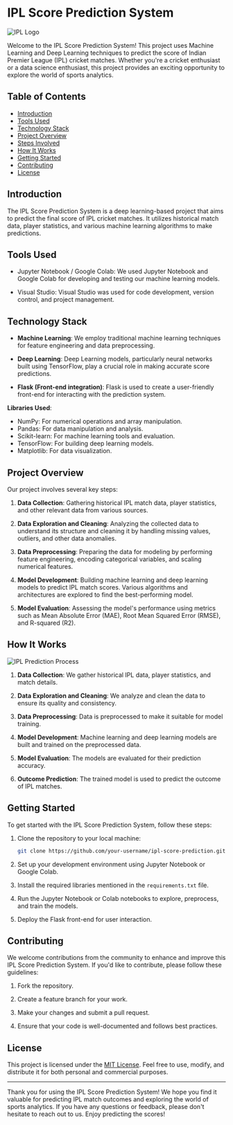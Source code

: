 # IPL Score Prediction System

![IPL Logo](https://odishabytes.com/wp-content/uploads/2020/09/IPL-logo.jpg)

Welcome to the IPL Score Prediction System! This project uses Machine Learning and Deep Learning techniques to predict the score of Indian Premier League (IPL) cricket matches. Whether you're a cricket enthusiast or a data science enthusiast, this project provides an exciting opportunity to explore the world of sports analytics.

## Table of Contents

- [Introduction](#introduction)
- [Tools Used](#tools-used)
- [Technology Stack](#technology-stack)
- [Project Overview](#project-overview)
- [Steps Involved](#steps-involved)
- [How It Works](#how-it-works)
- [Getting Started](#getting-started)
- [Contributing](#contributing)
- [License](#license)

## Introduction

The IPL Score Prediction System is a deep learning-based project that aims to predict the final score of IPL cricket matches. It utilizes historical match data, player statistics, and various machine learning algorithms to make predictions.

## Tools Used

- Jupyter Notebook / Google Colab: We used Jupyter Notebook and Google Colab for developing and testing our machine learning models.

- Visual Studio: Visual Studio was used for code development, version control, and project management.

## Technology Stack

- **Machine Learning**: We employ traditional machine learning techniques for feature engineering and data preprocessing.

- **Deep Learning**: Deep Learning models, particularly neural networks built using TensorFlow, play a crucial role in making accurate score predictions.

- **Flask (Front-end integration)**: Flask is used to create a user-friendly front-end for interacting with the prediction system.

**Libraries Used**:

- NumPy: For numerical operations and array manipulation.
- Pandas: For data manipulation and analysis.
- Scikit-learn: For machine learning tools and evaluation.
- TensorFlow: For building deep learning models.
- Matplotlib: For data visualization.

## Project Overview

Our project involves several key steps:

1. **Data Collection**: Gathering historical IPL match data, player statistics, and other relevant data from various sources.

2. **Data Exploration and Cleaning**: Analyzing the collected data to understand its structure and cleaning it by handling missing values, outliers, and other data anomalies.

3. **Data Preprocessing**: Preparing the data for modeling by performing feature engineering, encoding categorical variables, and scaling numerical features.

4. **Model Development**: Building machine learning and deep learning models to predict IPL match scores. Various algorithms and architectures are explored to find the best-performing model.

5. **Model Evaluation**: Assessing the model's performance using metrics such as Mean Absolute Error (MAE), Root Mean Squared Error (RMSE), and R-squared (R2).

## How It Works

![IPL Prediction Process](https://media.geeksforgeeks.org/wp-content/uploads/20210612174532/WhatsAppImage20210612at11552PM.jpeg)

1. **Data Collection**: We gather historical IPL data, player statistics, and match details.

2. **Data Exploration and Cleaning**: We analyze and clean the data to ensure its quality and consistency.

3. **Data Preprocessing**: Data is preprocessed to make it suitable for model training.

4. **Model Development**: Machine learning and deep learning models are built and trained on the preprocessed data.

5. **Model Evaluation**: The models are evaluated for their prediction accuracy.

6. **Outcome Prediction**: The trained model is used to predict the outcome of IPL matches.

## Getting Started

To get started with the IPL Score Prediction System, follow these steps:

1. Clone the repository to your local machine:

   ```bash
   git clone https://github.com/your-username/ipl-score-prediction.git
   ```

2. Set up your development environment using Jupyter Notebook or Google Colab.

3. Install the required libraries mentioned in the `requirements.txt` file.

4. Run the Jupyter Notebook or Colab notebooks to explore, preprocess, and train the models.

5. Deploy the Flask front-end for user interaction.

## Contributing

We welcome contributions from the community to enhance and improve this IPL Score Prediction System. If you'd like to contribute, please follow these guidelines:

1. Fork the repository.

2. Create a feature branch for your work.

3. Make your changes and submit a pull request.

4. Ensure that your code is well-documented and follows best practices.

## License

This project is licensed under the [MIT License](LICENSE). Feel free to use, modify, and distribute it for both personal and commercial purposes.

---

Thank you for using the IPL Score Prediction System! We hope you find it valuable for predicting IPL match outcomes and exploring the world of sports analytics. If you have any questions or feedback, please don't hesitate to reach out to us. Enjoy predicting the scores!